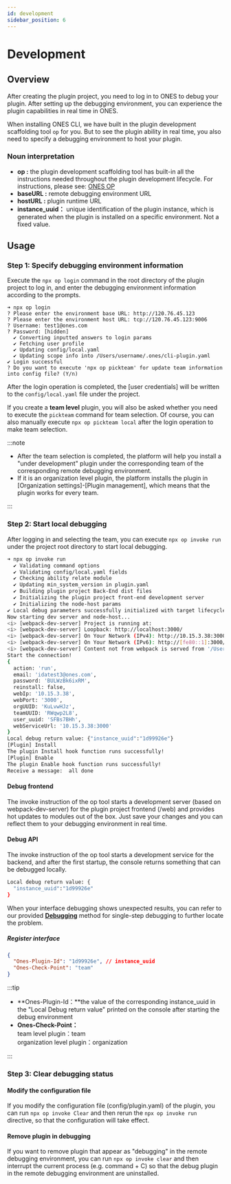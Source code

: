 ```yaml
---
id: development
sidebar_position: 6
---
```


# Development

## Overview

After creating the plugin project, you need to log in to ONES to debug your plugin. After setting up the debugging environment, you can experience the plugin capabilities in real time in ONES.

When installing ONES CLI, we have built in the plugin development scaffolding tool `op` for you. But to see the plugin ability in real time, you also need to specify a debugging environment to host your plugin.

### Noun interpretation

- **op :** the plugin development scaffolding tool has built-in all the instructions needed throughout the plugin development lifecycle. For instructions, please see: [ONES OP](../tools/cli/op-cli.mdx)
- **baseURL :** remote debugging environment URL
- **hostURL :** plugin runtime URL
- **instance_uuid：** unique identification of the plugin instance, which is generated when the plugin is installed on a specific environment. Not a fixed value.

## Usage

### Step 1: Specify debugging environment information

Execute the `npx op login` command in the root directory of the plugin project to log in, and enter the debugging environment information according to the prompts.

```raw
➜ npx op login
? Please enter the environment base URL: http://120.76.45.123
? Please enter the environment host URL: tcp://120.76.45.123:9006
? Username: test1@ones.com
? Password: [hidden]
  ✔ Converting inputted answers to login params
  ✔ Fetching user profile
  ✔ Updating config/local.yaml
  ✔ Updating scope info into /Users/username/.ones/cli-plugin.yaml
✔ Login successful
? Do you want to execute 'npx op pickteam' for update team information into config file? (Y/n)
```

After the login operation is completed, the [user credentials] will be written to the `config/local.yaml` file under the project.

If you create a **team level** plugin, you will also be asked whether you need to execute the `pickteam` command for team selection. Of course, you can also manually execute `npx op pickteam local` after the login operation to make team selection.

:::note

- After the team selection is completed, the platform will help you install a "under development" plugin under the corresponding team of the corresponding remote debugging environment.
- If it is an organization level plugin, the platform installs the plugin in [Organization settings]-[Plugin management], which means that the plugin works for every team.

:::

### Step 2: Start local debugging

After logging in and selecting the team, you can execute `npx op invoke run` under the project root directory to start local debugging.

```bash
➜ npx op invoke run
  ✔ Validating command options
  ✔ Validating config/local.yaml fields
  ✔ Checking ability relate module
  ✔ Updating min_system_version in plugin.yaml
  ✔ Building plugin project Back-End dist files
  ✔ Initializing the plugin project front-end development server
  ✔ Initializing the node-host params
✔ Local debug parameters successfully initialized with target lifecycle: 'run'
Now starting dev server and node-host...
<i> [webpack-dev-server] Project is running at:
<i> [webpack-dev-server] Loopback: http://localhost:3000/
<i> [webpack-dev-server] On Your Network (IPv4): http://10.15.3.38:3000/
<i> [webpack-dev-server] On Your Network (IPv6): http://[fe80::1]:3000/
<i> [webpack-dev-server] Content not from webpack is served from '/Users/dev/ONES/open-platform/public' directory
Start the connection!
{
  action: 'run',
  email: 'idatest3@ones.com',
  password: 'BULWzBk6ixRM',
  reinstall: false,
  webIp: '10.15.3.38',
  webPort: '3000',
  orgUUID: 'KuLvwHJz',
  teamUUID: 'RWqwp2L8',
  user_uuid: 'SFBs7BHh',
  webServiceUrl: '10.15.3.38:3000'
}
Local debug return value: {"instance_uuid":"1d99926e"}
[Plugin] Install
The plugin Install hook function runs successfully!
[Plugin] Enable
The plugin Enable hook function runs successfully!
Receive a message:  all done
```

#### Debug frontend

The invoke instruction of the op tool starts a development server (based on webpack-dev-server) for the plugin project frontend (/web) and provides hot updates to modules out of the box. Just save your changes and you can reflect them to your debugging environment in real time.

#### Debug API

The invoke instruction of the op tool starts a development service for the backend, and after the first startup, the console returns something that can be debugged locally.

```bash
Local debug return value: {
  "instance_uuid":"1d99926e"
}
```

When your interface debugging shows unexpected results, you can refer to our provided [**Debugging**](./advanced/debugger.mdx) method for single-step debugging to further locate the problem.

##### Register interface

```json title="Headers"
{
  "Ones-Plugin-Id": "1d99926e", // instance_uuid
  "Ones-Check-Point": "team"
}
```

:::tip

- **Ones-Plugin-Id：**the value of the corresponding instance_uuid in the "Local Debug return value" printed on the console after starting the debug environment
- **Ones-Check-Point：**  
   team level plugin：team  
   organization level plugin：organization

:::

### Step 3: Clear debugging status

#### Modify the configuration file

If you modify the configuration file (config/plugin.yaml) of the plugin, you can run `npx op invoke Clear` and then rerun the `npx op invoke run` directive, so that the configuration will take effect.

#### Remove plugin in debugging

If you want to remove plugin that appear as "debugging" in the remote debugging environment, you can run `npx op invoke clear` and then interrupt the current process (e.g. command + C) so that the debug plugin in the remote debugging environment are uninstalled.
